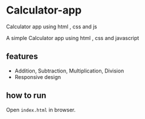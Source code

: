 # Calculator-app
Calculator app using html , css and js

A simple Calculator app using html , css and javascript

## features
- Addition, Subtraction, Multiplication, Division
- Responsive design

## how to run
Open `index.html` in browser.